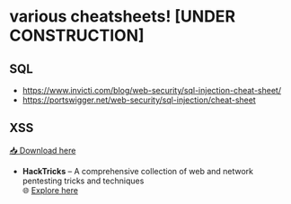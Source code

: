 # various cheatsheets! [UNDER CONSTRUCTION]
## SQL
- https://www.invicti.com/blog/web-security/sql-injection-cheat-sheet/
- https://portswigger.net/web-security/sql-injection/cheat-sheet

## XSS
  [📥 Download here](https://portswigger.net/web-security/cross-site-scripting/cheat-sheet.pdf)
- **HackTricks** – A comprehensive collection of web and network pentesting tricks and techniques  
  🌐 [Explore here](https://hacktricks.boitatech.com.br/)


